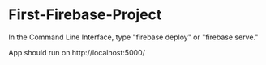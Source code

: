 # First-Firebase-Project

In the Command Line Interface, type "firebase deploy" or "firebase serve."

App should run on http://localhost:5000/

